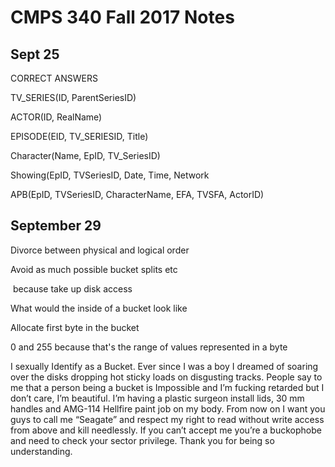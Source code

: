 # CMPS 340 Fall 2017 Notes



## Sept 25

CORRECT ANSWERS



TV_SERIES(ID, ParentSeriesID)

ACTOR(ID, RealName)

EPISODE(EID, TV_SERIESID, Title)

Character(Name, EpID, TV_SeriesID)

Showing(EpID, TVSeriesID, Date, Time, Network

APB(EpID, TVSeriesID, CharacterName, EFA, TVSFA, ActorID)



## September 29

Divorce between physical and logical order

Avoid as much possible bucket splits etc

​	because take up disk access

What would the inside of a bucket look like

Allocate first byte in the bucket

0 and 255 because that's the range of values represented in a byte









I sexually Identify as a Bucket. Ever since I was a boy I dreamed of soaring over the disks dropping hot sticky loads on disgusting tracks. People say to me that a person being a bucket is Impossible and I’m fucking retarded but I don’t care, I’m beautiful. I’m having a plastic surgeon install lids, 30 mm handles and AMG-114 Hellfire paint job on my body. From now on I want you guys to call me “Seagate” and respect my right to read without write access from above and kill needlessly. If you can’t accept me you’re a buckophobe and need to check your sector privilege. Thank you for being so understanding.





